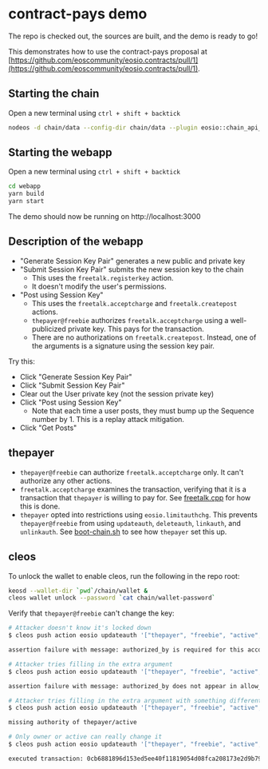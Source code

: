 # contract-pays demo

The repo is checked out, the sources are built, and the demo is ready to go!

This demonstrates how to use the contract-pays proposal at [https://github.com/eoscommunity/eosio.contracts/pull/1](https://github.com/eoscommunity/eosio.contracts/pull/1).

## Starting the chain

Open a new terminal using `ctrl + shift + backtick`

```sh
nodeos -d chain/data --config-dir chain/data --plugin eosio::chain_api_plugin --plugin eosio::history_api_plugin -f "*" --http-server-address 0.0.0.0:8888 --access-control-allow-origin '*' --http-validate-host 0 -e -p eosio
```

## Starting the webapp

Open a new terminal using `ctrl + shift + backtick`

```sh
cd webapp
yarn build
yarn start
```

The demo should now be running on http://localhost:3000

## Description of the webapp

* "Generate Session Key Pair" generates a new public and private key
* "Submit Session Key Pair" submits the new session key to the chain
  * This uses the `freetalk.registerkey` action.
  * It doesn't modify the user's permissions.
* "Post using Session Key"
  * This uses the `freetalk.acceptcharge` and `freetalk.createpost` actions.
  * `thepayer@freebie` authorizes `freetalk.acceptcharge` using a well-publicized private key. This pays for the transaction.
  * There are no authorizations on `freetalk.createpost`. Instead, one of the arguments is a signature using the session key pair.

Try this:
* Click "Generate Session Key Pair"
* Click "Submit Session Key Pair"
* Clear out the User private key (not the session private key)
* Click "Post using Session Key"
  * Note that each time a user posts, they must bump up the Sequence number by 1. This is a replay attack mitigation.
* Click "Get Posts"

## thepayer

* `thepayer@freebie` can authorize `freetalk.acceptcharge` only. It can't authorize any other actions.
* `freetalk.acceptcharge` examines the transaction, verifying that it is a transaction that `thepayer` is willing to pay for. See [freetalk.cpp](freetalk.cpp) for how this is done.
* `thepayer` opted into restrictions using `eosio.limitauthchg`. This prevents `thepayer@freebie` from using `updateauth`, `deleteauth`, `linkauth`, and `unlinkauth`. See [boot-chain.sh](chain/boot-chain.sh) to see how `thepayer` set this up.

## cleos

To unlock the wallet to enable cleos, run the following in the repo root:

```sh
keosd --wallet-dir `pwd`/chain/wallet &
cleos wallet unlock --password `cat chain/wallet-password`
```

Verify that `thepayer@freebie` can't change the key:

```sh
# Attacker doesn't know it's locked down
$ cleos push action eosio updateauth '["thepayer", "freebie", "active", {threshold : 1, keys : [{key : "EOS61yGzPxQiHVseZ9cFyyZQRjE64GTYWj8reuYZ76JTFx1qLudcB", weight : 1}], accounts : [], waits : []}]' -p thepayer@freebie

assertion failure with message: authorized_by is required for this account

# Attacker tries filling in the extra argument
$ cleos push action eosio updateauth '["thepayer", "freebie", "active", {threshold : 1, keys : [{key : "EOS61yGzPxQiHVseZ9cFyyZQRjE64GTYWj8reuYZ76JTFx1qLudcB", weight : 1}], accounts : [], waits : []}, "freebie"]' -p thepayer@freebie

assertion failure with message: authorized_by does not appear in allow_perms

# Attacker tries filling in the extra argument with something different
$ cleos push action eosio updateauth '["thepayer", "freebie", "active", {threshold : 1, keys : [{key : "EOS61yGzPxQiHVseZ9cFyyZQRjE64GTYWj8reuYZ76JTFx1qLudcB", weight : 1}], accounts : [], waits : []}, "active"]' -p thepayer@freebie

missing authority of thepayer/active

# Only owner or active can really change it
$ cleos push action eosio updateauth '["thepayer", "freebie", "active", {threshold : 1, keys : [{key : "EOS61yGzPxQiHVseZ9cFyyZQRjE64GTYWj8reuYZ76JTFx1qLudcB", weight : 1}], accounts : [], waits : []}, "active"]' -p thepayer@active

executed transaction: 0cb6881896d153ed5ee40f11819054d08fca208173e2d9b79d72ee3f853d4800  168 bytes  249 us
```
